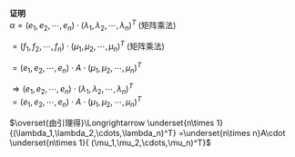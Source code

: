 **证明**  
$\alpha=(e_1,e_2,\cdots,e_n)\cdot  
(\lambda_1,\lambda_2,\cdots,\lambda_n)^T$  (矩阵乘法)  
  
$=(f_1,f_2,\cdots,f_n)\cdot  
(\mu_1,\mu_2,\cdots,\mu_n)^T$  (矩阵乘法)  
  
$=(e_1,e_2,\cdots,e_n)\cdot A\cdot  
(\mu_1,\mu_2,\cdots,\mu_n)^T$  
  
$\Rightarrow(e_1,e_2,\cdots,e_n)\cdot  
(\lambda_1,\lambda_2,\cdots,\lambda_n)^T$  
$=(e_1,e_2,\cdots,e_n)\cdot A\cdot  
(\mu_1,\mu_2,\cdots,\mu_n)^T$  
  
$\overset{由引理得}\Longrightarrow  
\underset{n\times 1}  
{(\lambda_1,\lambda_2,\cdots,\lambda_n)^T}  
=\underset{n\times n}A\cdot  
\underset{n\times 1}{  
(\mu_1,\mu_2,\cdots,\mu_n)^T}$  
  
  
  

